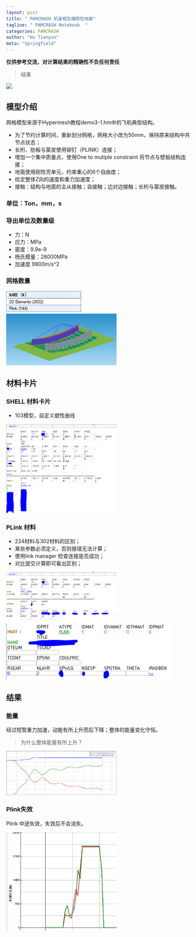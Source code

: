 ```yaml
---
layout: post
title: " PAMCRASH 机身框坠撞刚性地面"
tagline: " PAMCRASH Notebook  "
categories: PAMCRASH
author: "Hu Tianyun"
meta: "Springfield"
---
```

**仅供参考交流，对计算结果的精确性不负任何责任**

> 结果

<img  src="/post_img/plane_cargo/demo3_1-remesh_001.gif"  data-canonical-src="/post_img/plane_cargo/demo3_1-remesh_001.gif" />

## 模型介绍
网格模型来源于Hypermesh教程demo3-1.hm中的飞机典型结构。
 * 为了节约计算时间，重新划分网格，网格大小改为50mm，保持原来结构中共节点状态；
 * 长桁、肋板与蒙皮使用铆钉（PLINK）连接；
 * 增加一个集中质量点，使用One to mutiple constraint 将节点与壁板结构连接；
 * 地面使用刚性壳单元，约束重心的6个自由度；
 * 给定整体Z向的速度和重力加速度；
 * 接触：结构与地面的主从接触；自接触；边对边接触；长桁与蒙皮接触。


### 单位：Ton，mm，s

### 导出单位及数量级
 * 力：N
 * 应力：MPa
 * 密度：9.9e-9
 * 杨氏模量：28000MPa
 * 加速度 9800m/s^2


### 网格数量

<img  src="/post_img/plane_cargo/element.PNG" data-canonical-src="/post_img/plane_cargo/element.PNG" />

<img  src="/post_img/plane_cargo/ps.PNG" width = "300" data-canonical-src="/post_img/plane_cargo/ps.PNG" />

## 材料卡片
### SHELL 材料卡片
 * 103模型，自定义塑性曲线


<img  src="/post_img/plane_cargo/mat.PNG" width = "300" data-canonical-src="/post_img/plane_cargo/mat.PNG" />

### PLink 材料
 * 224材料与302材料的区别；
 * 某些参数必须定义，否则报错无法计算；
 * 使用link manager 检查连接是否成功；
 * 对比提交计算即可看出区别；

<img  src="/post_img/plane_cargo/plink.PNG" width = "300" data-canonical-src="/post_img/plane_cargo/plink.PNG" />
<img  src="/post_img/plane_cargo/plink2.PNG" data-canonical-src="/post_img/plane_cargo/plink2.PNG" />

## 结果

### 能量
经过短暂重力加速，动能有所上升而后下降；整体的能量变化守恒。
 > 为什么整体能量有所上升？

<img  src="/post_img/plane_cargo/energy.PNG" width = "300" data-canonical-src="/post_img/plane_cargo/energy.PNG" />

### Plink失效
Plink 中途失效，失效后不会消失。

<img  src="/post_img/plane_cargo/plink-f.PNG" width = "300" data-canonical-src="/post_img/plane_cargo/plink-f.PNG" />